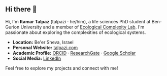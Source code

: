 ## Hi there 👋

Hi, I'm **Itamar Talpaz** (talpazi · he/him), a life sciences PhD student at Ben-Gurion University and a member of [Ecological Complexity Lab](https://ecomplab.com/). I'm passionate about exploring the complexities of ecological systems.

- **Location:** Be'er Sheva, Israel
- **Personal Website:** [talpazi.com](https://talpazi.com/)
- **Academic Profile:** [ORCID](https://orcid.org/0009-0008-9292-4599) · [ResearchGate](https://www.researchgate.net/profile/Itamar-Talpaz) · [Google Scholar](https://scholar.google.com/citations?hl=en&view_op=list_works&gmla=ANZ5fUPuDUkRD2GAo60wh_MCIt44xDptQ2ls0jW-ONv09__jtscbDOEVJ6rNCylnbB_G5LsQwFEMlGngXWze8A&user=MuXXEd0AAAAJ&inst=2200037940676332253)
- **Social Media:** [LinkedIn](https://www.linkedin.com/in/itamar-talpaz-923473273)

Feel free to explore my projects and connect with me!
